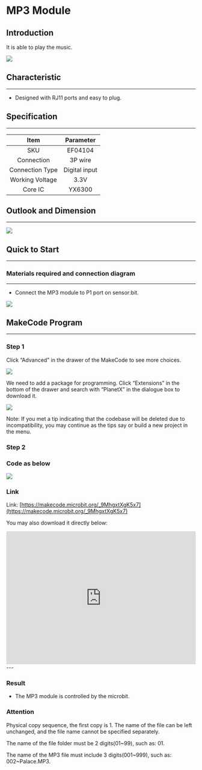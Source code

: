 # MP3 Module

## Introduction

It is able to play the music.

![](./images/04104_01.png)

## Characteristic

---
- Designed with RJ11 ports and easy to plug.
## Specification

---

Item | Parameter 
:-: | :-: 
SKU|EF04104
Connection|3P wire
Connection Type|Digital input
Working Voltage|3.3V
Core IC|YX6300





## Outlook and Dimension

---


![](./images/04104_02.png)

## Quick to Start

---

### Materials required and connection diagram

---

- Connect the MP3 module to P1 port on sensor:bit. 


![](./images/04104_03.png)

## MakeCode Program

---

### Step 1
Click “Advanced” in the drawer of the MakeCode to see more choices.

![](./images/smtcNoB.png)

We need to add a package for programming. Click “Extensions” in the bottom of the drawer and search with “PlanetX” in the dialogue box to download it.

![](./images/04104_05.png)

Note: If you met a tip indicating that the codebase will be deleted due to incompatibility, you may continue as the tips say or build a new project in the menu.

### Step 2

### Code as below

![](./images/04104_06.png)


### Link
Link: [https://makecode.microbit.org/_9MhgxtXgK5x7](https://makecode.microbit.org/_9MhgxtXgK5x7)

You may also download it directly below:

<div style="position:relative;height:0;padding-bottom:70%;overflow:hidden;"><iframe style="position:absolute;top:0;left:0;width:100%;height:100%;" src="https://makecode.microbit.org/#pub:_9MhgxtXgK5x7" frameborder="0" sandbox="allow-popups allow-forms allow-scripts allow-same-origin"></iframe></div>  
---

### Result
- The MP3 module is controlled by the microbit.

### Attention

Physical copy sequence, the first copy is 1. The name of the file can be left unchanged, and the file name cannot be specified separately.

The name of the file folder must be 2 digits(01~99), such as: 01. 

The name of the MP3 file must include 3 digits(001~999), such as: 002~Palace.MP3.





